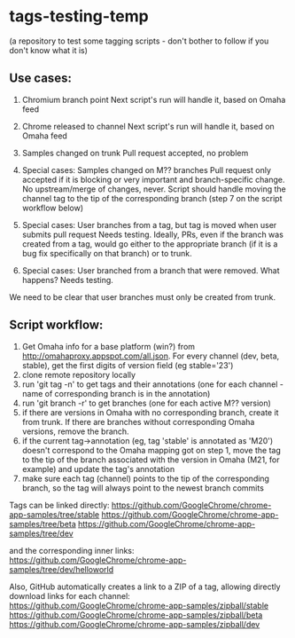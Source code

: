 tags-testing-temp
=================

(a repository to test some tagging scripts - don't bother to follow if you don't know what it is)


## Use cases:

1. Chromium branch point
Next script's run will handle it, based on Omaha feed

2. Chrome released to channel
Next script's run will handle it, based on Omaha feed

3. Samples changed on trunk
Pull request accepted, no problem

4. Special cases: Samples changed on M?? branches
Pull request only accepted if it is blocking or very important and branch-specific change. No upstream/merge of changes, never. Script should handle moving the channel tag to the tip of the corresponding branch (step 7 on the script workflow below)

5. Special cases: User branches from a tag, but tag is moved when user submits pull request
Needs testing. Ideally, PRs, even if the branch was created from a tag, would go either to the appropriate branch (if it is a bug fix specifically on that branch) or to trunk. 

6. Special cases: User branched from a branch that were removed. What happens? Needs testing.

We need to be clear that user branches must only be created from trunk.


## Script workflow:

1. Get Omaha info for a base platform (win?) from http://omahaproxy.appspot.com/all.json. For every channel (dev, beta, stable), get the first digits of version field (eg stable='23')
2. clone remote repository locally
3. run 'git tag -n' to get tags and their annotations (one for each channel - name of corresponding branch is in the annotation)
4. run 'git branch -r' to get branches (one for each active M?? version)
5. if there are versions in Omaha with no corresponding branch, create it from trunk. If there are branches without corresponding Omaha versions, remove the branch.
6. if the current tag->annotation (eg, tag 'stable' is annotated as 'M20') doesn't correspond to the Omaha mapping got on step 1, move the tag to the tip of the branch associated with the version in Omaha (M21, for example) and update the tag's annotation
7. make sure each tag (channel) points to the tip of the corresponding branch, so the tag will always point to the newest branch commits

Tags can be linked directly:
 https://github.com/GoogleChrome/chrome-app-samples/tree/stable
 https://github.com/GoogleChrome/chrome-app-samples/tree/beta
 https://github.com/GoogleChrome/chrome-app-samples/tree/dev

and the corresponding inner links:
 https://github.com/GoogleChrome/chrome-app-samples/tree/dev/helloworld

Also, GitHub automatically creates a link to a ZIP of a tag, allowing directly download links for each channel:
 https://github.com/GoogleChrome/chrome-app-samples/zipball/stable
 https://github.com/GoogleChrome/chrome-app-samples/zipball/beta
 https://github.com/GoogleChrome/chrome-app-samples/zipball/dev

